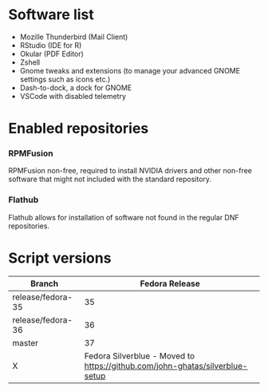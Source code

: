 # Software list
* Mozille Thunderbird (Mail Client)
* RStudio (IDE for R)
* Okular (PDF Editor)
* Zshell
* Gnome tweaks and extensions (to manage your advanced GNOME settings such as icons etc.)
* Dash-to-dock, a dock for GNOME
* VSCode with disabled telemetry

# Enabled repositories

### RPMFusion
RPMFusion non-free, required to install NVIDIA drivers and other non-free software that might not included with the standard repository.

### Flathub

Flathub allows for installation of software not found in the regular DNF repositories.

# Script versions
|Branch|Fedora Release|
|-------|--------|
|release/fedora-35|35|
|release/fedora-36|36|
|master|37|
|X|Fedora Silverblue - Moved to https://github.com/john-ghatas/silverblue-setup|
